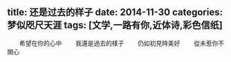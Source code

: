 title: 还是过去的样子
date: 2014-11-30
categories: 梦似咫尺天涯
tags: [文学,一路有你,近体诗,彩色信纸]
---
　　希望在你的心中
　　我還是過去的樣子
　　仍如初見時美好
　　從未惹你不開心